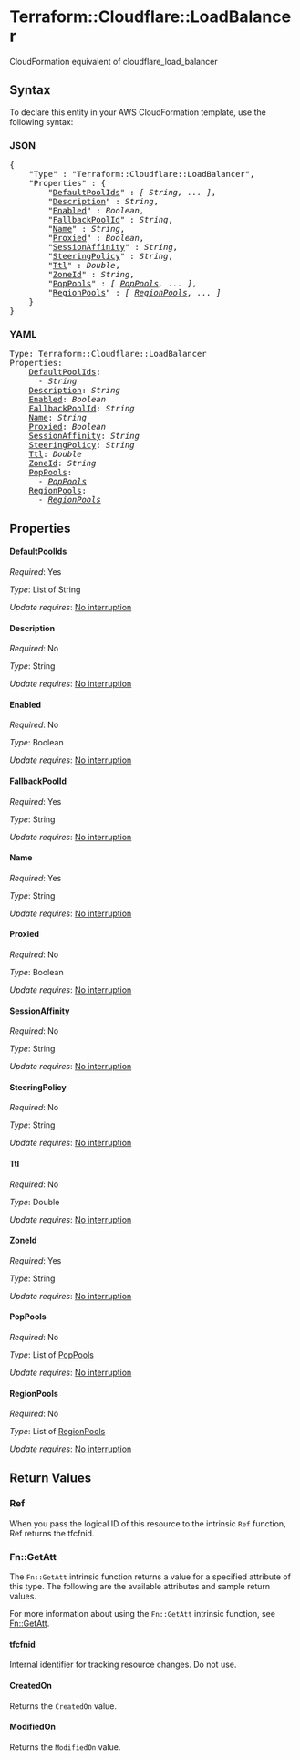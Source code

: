 # Terraform::Cloudflare::LoadBalancer

CloudFormation equivalent of cloudflare_load_balancer

## Syntax

To declare this entity in your AWS CloudFormation template, use the following syntax:

### JSON

<pre>
{
    "Type" : "Terraform::Cloudflare::LoadBalancer",
    "Properties" : {
        "<a href="#defaultpoolids" title="DefaultPoolIds">DefaultPoolIds</a>" : <i>[ String, ... ]</i>,
        "<a href="#description" title="Description">Description</a>" : <i>String</i>,
        "<a href="#enabled" title="Enabled">Enabled</a>" : <i>Boolean</i>,
        "<a href="#fallbackpoolid" title="FallbackPoolId">FallbackPoolId</a>" : <i>String</i>,
        "<a href="#name" title="Name">Name</a>" : <i>String</i>,
        "<a href="#proxied" title="Proxied">Proxied</a>" : <i>Boolean</i>,
        "<a href="#sessionaffinity" title="SessionAffinity">SessionAffinity</a>" : <i>String</i>,
        "<a href="#steeringpolicy" title="SteeringPolicy">SteeringPolicy</a>" : <i>String</i>,
        "<a href="#ttl" title="Ttl">Ttl</a>" : <i>Double</i>,
        "<a href="#zoneid" title="ZoneId">ZoneId</a>" : <i>String</i>,
        "<a href="#poppools" title="PopPools">PopPools</a>" : <i>[ <a href="poppools.md">PopPools</a>, ... ]</i>,
        "<a href="#regionpools" title="RegionPools">RegionPools</a>" : <i>[ <a href="regionpools.md">RegionPools</a>, ... ]</i>
    }
}
</pre>

### YAML

<pre>
Type: Terraform::Cloudflare::LoadBalancer
Properties:
    <a href="#defaultpoolids" title="DefaultPoolIds">DefaultPoolIds</a>: <i>
      - String</i>
    <a href="#description" title="Description">Description</a>: <i>String</i>
    <a href="#enabled" title="Enabled">Enabled</a>: <i>Boolean</i>
    <a href="#fallbackpoolid" title="FallbackPoolId">FallbackPoolId</a>: <i>String</i>
    <a href="#name" title="Name">Name</a>: <i>String</i>
    <a href="#proxied" title="Proxied">Proxied</a>: <i>Boolean</i>
    <a href="#sessionaffinity" title="SessionAffinity">SessionAffinity</a>: <i>String</i>
    <a href="#steeringpolicy" title="SteeringPolicy">SteeringPolicy</a>: <i>String</i>
    <a href="#ttl" title="Ttl">Ttl</a>: <i>Double</i>
    <a href="#zoneid" title="ZoneId">ZoneId</a>: <i>String</i>
    <a href="#poppools" title="PopPools">PopPools</a>: <i>
      - <a href="poppools.md">PopPools</a></i>
    <a href="#regionpools" title="RegionPools">RegionPools</a>: <i>
      - <a href="regionpools.md">RegionPools</a></i>
</pre>

## Properties

#### DefaultPoolIds

_Required_: Yes

_Type_: List of String

_Update requires_: [No interruption](https://docs.aws.amazon.com/AWSCloudFormation/latest/UserGuide/using-cfn-updating-stacks-update-behaviors.html#update-no-interrupt)

#### Description

_Required_: No

_Type_: String

_Update requires_: [No interruption](https://docs.aws.amazon.com/AWSCloudFormation/latest/UserGuide/using-cfn-updating-stacks-update-behaviors.html#update-no-interrupt)

#### Enabled

_Required_: No

_Type_: Boolean

_Update requires_: [No interruption](https://docs.aws.amazon.com/AWSCloudFormation/latest/UserGuide/using-cfn-updating-stacks-update-behaviors.html#update-no-interrupt)

#### FallbackPoolId

_Required_: Yes

_Type_: String

_Update requires_: [No interruption](https://docs.aws.amazon.com/AWSCloudFormation/latest/UserGuide/using-cfn-updating-stacks-update-behaviors.html#update-no-interrupt)

#### Name

_Required_: Yes

_Type_: String

_Update requires_: [No interruption](https://docs.aws.amazon.com/AWSCloudFormation/latest/UserGuide/using-cfn-updating-stacks-update-behaviors.html#update-no-interrupt)

#### Proxied

_Required_: No

_Type_: Boolean

_Update requires_: [No interruption](https://docs.aws.amazon.com/AWSCloudFormation/latest/UserGuide/using-cfn-updating-stacks-update-behaviors.html#update-no-interrupt)

#### SessionAffinity

_Required_: No

_Type_: String

_Update requires_: [No interruption](https://docs.aws.amazon.com/AWSCloudFormation/latest/UserGuide/using-cfn-updating-stacks-update-behaviors.html#update-no-interrupt)

#### SteeringPolicy

_Required_: No

_Type_: String

_Update requires_: [No interruption](https://docs.aws.amazon.com/AWSCloudFormation/latest/UserGuide/using-cfn-updating-stacks-update-behaviors.html#update-no-interrupt)

#### Ttl

_Required_: No

_Type_: Double

_Update requires_: [No interruption](https://docs.aws.amazon.com/AWSCloudFormation/latest/UserGuide/using-cfn-updating-stacks-update-behaviors.html#update-no-interrupt)

#### ZoneId

_Required_: Yes

_Type_: String

_Update requires_: [No interruption](https://docs.aws.amazon.com/AWSCloudFormation/latest/UserGuide/using-cfn-updating-stacks-update-behaviors.html#update-no-interrupt)

#### PopPools

_Required_: No

_Type_: List of <a href="poppools.md">PopPools</a>

_Update requires_: [No interruption](https://docs.aws.amazon.com/AWSCloudFormation/latest/UserGuide/using-cfn-updating-stacks-update-behaviors.html#update-no-interrupt)

#### RegionPools

_Required_: No

_Type_: List of <a href="regionpools.md">RegionPools</a>

_Update requires_: [No interruption](https://docs.aws.amazon.com/AWSCloudFormation/latest/UserGuide/using-cfn-updating-stacks-update-behaviors.html#update-no-interrupt)

## Return Values

### Ref

When you pass the logical ID of this resource to the intrinsic `Ref` function, Ref returns the tfcfnid.

### Fn::GetAtt

The `Fn::GetAtt` intrinsic function returns a value for a specified attribute of this type. The following are the available attributes and sample return values.

For more information about using the `Fn::GetAtt` intrinsic function, see [Fn::GetAtt](https://docs.aws.amazon.com/AWSCloudFormation/latest/UserGuide/intrinsic-function-reference-getatt.html).

#### tfcfnid

Internal identifier for tracking resource changes. Do not use.

#### CreatedOn

Returns the <code>CreatedOn</code> value.

#### ModifiedOn

Returns the <code>ModifiedOn</code> value.

